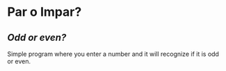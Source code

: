 # Par o Impar?
## _Odd or even?_

Simple program where you enter a number and it will recognize if it is odd or even.
